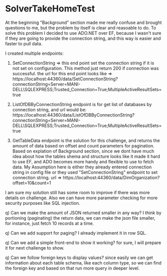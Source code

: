 # SolverTakeHomeTest


At the beginning "Background" section made me really confuse and brought questions to me, but the problem by itself is clear and reasoable to do. 
To solve this problem I decided to use ADO.NET over EF, because I wasn't sure if they are going to provide the connection string, and this way is easier and faster to pull data.

I created multiple endpoints:

1) SetConnectionString => this end point set the connection string if it is not set on configuration. This method just return 200 if connection was successful. 
the url for this end point looks like => https://localhost:44360/data/SetConnectionString?connectionString=Server=MANI-DELL\SQLEXPRESS;Trusted_Connection=True;MultipleActiveResultSets=true

2) ListOfDBByConnectionString endpoint is for get list of databases by connection string, and url would be:
 https://localhost:44360/data/ListOfDBByConnectionString?connectionString=Server=MANI-DELL\SQLEXPRESS;Trusted_Connection=True;MultipleActiveResultSets=true
 
3) GetTableData endpoint is the solution for this challenge, and returns the amount of data based on offset and count parameters for pagination.
Based on explation of Background section, since we dont have much idea about how the tables shema and structure looks like it made it hard to use EF, and ADO becomes
more handy and flexible to use to fetch data. My Assumption here is either they already entered connection string in config file or they used "SetConnectionString" 
endpoint to set connection string.
url => https://localhost:44360/data/DimOrganization?offset=10&count=1


I am sure my solution still has some room to improve if there was more details on challenge. Also we can have more parameter checking for more 
security purposes like SQL injection. 

q) Can we make the amount of JSON returned smaller in any way?
I think by portioning (paginating) the return data, we can make the json file smaller, for instance, just fetch 10 records at a time.

q) Can we add support for paging?
I already implement it in row SQL.

q) Can we add a simple front-end to show it working?
for sure, I will prepare it for next challenge to show.

q) Can we follow foreign keys to display values?
since easily we can get information about each table schema, like each column type, so we can find the foreign key and based on that run more query in deeper level. 


